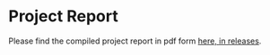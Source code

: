 # Project Report

Please find the compiled project report in pdf form [here, in releases][releases].

[releases]: https://github.com/RJ722/sdc_report/releases

